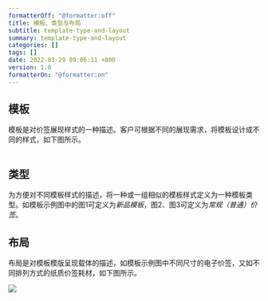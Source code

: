 ```yaml
---
formatterOff: "@formatter:off"
title: 模板、类型与布局
subtitle: template-type-and-layout
summary: template-type-and-layout
categories: []
tags: []
date: 2022-03-29 09:06:11 +800
version: 1.0
formatterOn: "@formatter:on"
---
```


## 模板

模板是对价签展现样式的一种描述。客户可根据不同的展现需求，将模板设计成不同的样式，如下图所示。

<div class="row mx-n1">
  <div class="col-6 p-1">
    <a class="post1" href="https://img202.yun300.cn/img/nebular_2x1.png?tenantId=163510&viewType=1&k=1639445903000" data-gallery="gallery-1">
      <img class="img-fluid rounded" src="https://img202.yun300.cn/img/nebular_2x1.png?tenantId=163510&viewType=1&k=1639445903000" alt="" />
    </a>
  </div>
  <div class="col-6 p-1">
    <a class="post1" href="https://img202.yun300.cn/img/nebular_2x6.png?tenantId=163510&viewType=1&k=1639445903000" data-gallery="gallery-1">
      <img class="img-fluid rounded" src="https://img202.yun300.cn/img/nebular_2x6.png?tenantId=163510&viewType=1&k=1639445903000" alt="" />
    </a>
  </div>
  <div class="col-4 p-1">
    <a class="post1" href="https://img202.yun300.cn/img/nebular_4x2.png?tenantId=163510&viewType=1&k=1639445903000" data-gallery="gallery-1">
      <img class="img-fluid rounded" src="https://img202.yun300.cn/img/nebular_4x2.png?tenantId=163510&viewType=1&k=1639445903000" alt="" />
    </a>
  </div>
  <div class="col-4 p-1">
    <a class="post1" href="https://img202.yun300.cn/img/nebular_5x8.png?tenantId=163510&viewType=1&k=1639445903000" data-gallery="gallery-1">
      <img class="img-fluid rounded" src="https://img202.yun300.cn/img/nebular_5x8.png?tenantId=163510&viewType=1&k=1639445903000" alt="" />
    </a>
  </div>
  <div class="col-4 p-1">
    <a class="post1" href="https://img202.yun300.cn/img/Stellar4_2.png?tenantId=163510&viewType=1&k=1639445903000" data-gallery="gallery-1">
      <img class="img-fluid rounded" src="https://img202.yun300.cn/img/Stellar4_2.png?tenantId=163510&viewType=1&k=1639445903000" alt="" />
    </a>
  </div>
</div>

## 类型

为方便对不同模板样式的描述，将一种或一组相似的模板样式定义为一种模板类型。如模板示例图中的图1可定义为*新品模板*，图2、图3可定义为*常规（普通）价签*。


## 布局

布局是对模板模版呈现载体的描述，如模板示例图中不同尺寸的电子价签，又如不同排列方式的纸质价签耗材，如下图所示。

![](https://gimg2.baidu.com/image_search/src=http%3A%2F%2Fwww.mianfeiwendang.com%2Fpic%2F7e5b265b0724c32403ccb9c5%2F1-2225-png_6_0_0_4_20_659_1202_892.979_1262.879-1220-0-1268-1220.jpg&refer=http%3A%2F%2Fwww.mianfeiwendang.com&app=2002&size=f9999,10000&q=a80&n=0&g=0n&fmt=auto?sec=1651113702&t=62941b071c01da2609818bcd898bae6f)



